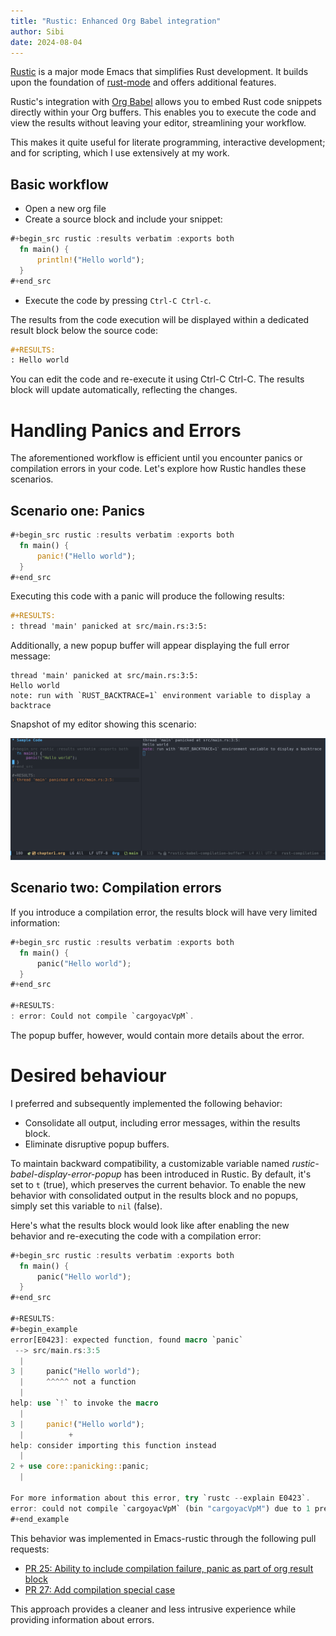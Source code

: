 ```yaml
---
title: "Rustic: Enhanced Org Babel integration"
author: Sibi
date: 2024-08-04
---
```


[Rustic](https://github.com/emacs-rustic/rustic) is a major mode Emacs that simplifies Rust development. It
builds upon the foundation of [rust-mode](https://github.com/rust-lang/rust-mode) and offers additional
features.

Rustic's integration with [Org Babel](https://orgmode.org/worg/org-contrib/babel/) allows you to embed Rust code
snippets directly within your Org buffers. This enables you to execute
the code and view the results without leaving your editor,
streamlining your workflow.

This makes it quite useful for literate programming, interactive
development; and for scripting, which I use extensively at my work.

## Basic workflow

- Open a new org file
- Create a source block and include your snippet:

``` rust
#+begin_src rustic :results verbatim :exports both
  fn main() {
      println!("Hello world");
  }
#+end_src
```

- Execute the code by pressing `Ctrl-C Ctrl-c`.

The results from the code execution will be displayed within a
dedicated result block below the source code:

``` org
#+RESULTS:
: Hello world
```

You can edit the code and re-execute it using Ctrl-C Ctrl-C. The
results block will update automatically, reflecting the changes.


# Handling Panics and Errors

The aforementioned workflow is efficient until you encounter panics or
compilation errors in your code. Let's explore how Rustic handles
these scenarios.

## Scenario one: Panics

``` rust
#+begin_src rustic :results verbatim :exports both
  fn main() {
      panic!("Hello world");
  }
#+end_src
```

Executing this code with a panic will produce the following results:

``` org
#+RESULTS:
: thread 'main' panicked at src/main.rs:3:5:
```

Additionally, a new popup buffer will appear displaying the full error
message:

``` shellsession
thread 'main' panicked at src/main.rs:3:5:
Hello world
note: run with `RUST_BACKTRACE=1` environment variable to display a backtrace
```

Snapshot of my editor showing this scenario:

<img class="img-fluid" src="../images/posts/rustic-babel_1.png">

## Scenario two: Compilation errors

If you introduce a compilation error, the results block will have very
limited information:

``` rust
#+begin_src rustic :results verbatim :exports both
  fn main() {
      panic("Hello world");
  }
#+end_src

#+RESULTS:
: error: Could not compile `cargoyacVpM`.
```

The popup buffer, however, would contain more details about the error.

# Desired behaviour

I preferred and subsequently implemented the following behavior:

- Consolidate all output, including error messages, within the results
  block.
- Eliminate disruptive popup buffers.

To maintain backward compatibility, a customizable variable named
*rustic-babel-display-error-popup* has been introduced in Rustic. By
default, it's set to `t` (true), which preserves the current
behavior. To enable the new behavior with consolidated output in the
results block and no popups, simply set this variable to `nil`
(false).

Here's what the results block would look like after enabling the new
behavior and re-executing the code with a compilation error:

``` rust
#+begin_src rustic :results verbatim :exports both
  fn main() {
      panic("Hello world");
  }
#+end_src

#+RESULTS:
#+begin_example
error[E0423]: expected function, found macro `panic`
 --> src/main.rs:3:5
  |
3 |     panic("Hello world");
  |     ^^^^^ not a function
  |
help: use `!` to invoke the macro
  |
3 |     panic!("Hello world");
  |          +
help: consider importing this function instead
  |
2 + use core::panicking::panic;
  |

For more information about this error, try `rustc --explain E0423`.
error: could not compile `cargoyacVpM` (bin "cargoyacVpM") due to 1 previous error
#+end_example
```

This behavior was implemented in Emacs-rustic through the following
pull requests:

- [PR 25: Ability to include compilation failure, panic as part of org result block](https://github.com/emacs-rustic/rustic/pull/25)
- [PR 27: Add compilation special case](https://github.com/emacs-rustic/rustic/pull/27)

This approach provides a cleaner and less intrusive experience while
providing information about errors.
